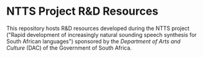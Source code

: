 NTTS Project R&D Resources
==========================

This repository hosts R&D resources developed during the NTTS project ("Rapid development of increasingly natural sounding speech synthesis for South African languages") sponsored by the _Department of Arts and Culture_ (DAC) of the Government of South Africa.
